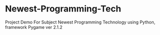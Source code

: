 # Newest-Programming-Tech
Project Demo For Subject Newest Programming Technology using Python, framework Pygame ver 2.1.2
